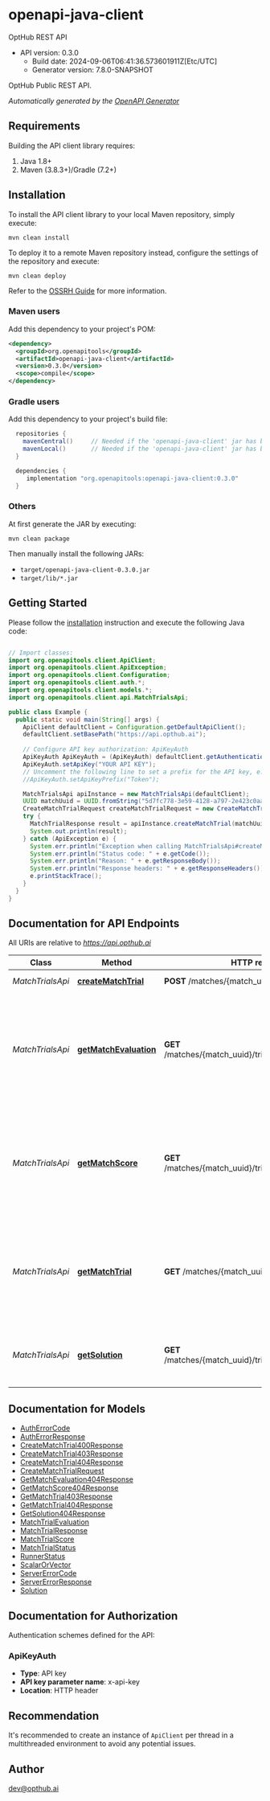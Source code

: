 # openapi-java-client

OptHub REST API
- API version: 0.3.0
  - Build date: 2024-09-06T06:41:36.573601911Z[Etc/UTC]
  - Generator version: 7.8.0-SNAPSHOT

OptHub Public REST API.


*Automatically generated by the [OpenAPI Generator](https://openapi-generator.tech)*


## Requirements

Building the API client library requires:
1. Java 1.8+
2. Maven (3.8.3+)/Gradle (7.2+)

## Installation

To install the API client library to your local Maven repository, simply execute:

```shell
mvn clean install
```

To deploy it to a remote Maven repository instead, configure the settings of the repository and execute:

```shell
mvn clean deploy
```

Refer to the [OSSRH Guide](http://central.sonatype.org/pages/ossrh-guide.html) for more information.

### Maven users

Add this dependency to your project's POM:

```xml
<dependency>
  <groupId>org.openapitools</groupId>
  <artifactId>openapi-java-client</artifactId>
  <version>0.3.0</version>
  <scope>compile</scope>
</dependency>
```

### Gradle users

Add this dependency to your project's build file:

```groovy
  repositories {
    mavenCentral()     // Needed if the 'openapi-java-client' jar has been published to maven central.
    mavenLocal()       // Needed if the 'openapi-java-client' jar has been published to the local maven repo.
  }

  dependencies {
     implementation "org.openapitools:openapi-java-client:0.3.0"
  }
```

### Others

At first generate the JAR by executing:

```shell
mvn clean package
```

Then manually install the following JARs:

* `target/openapi-java-client-0.3.0.jar`
* `target/lib/*.jar`

## Getting Started

Please follow the [installation](#installation) instruction and execute the following Java code:

```java

// Import classes:
import org.openapitools.client.ApiClient;
import org.openapitools.client.ApiException;
import org.openapitools.client.Configuration;
import org.openapitools.client.auth.*;
import org.openapitools.client.models.*;
import org.openapitools.client.api.MatchTrialsApi;

public class Example {
  public static void main(String[] args) {
    ApiClient defaultClient = Configuration.getDefaultApiClient();
    defaultClient.setBasePath("https://api.opthub.ai");
    
    // Configure API key authorization: ApiKeyAuth
    ApiKeyAuth ApiKeyAuth = (ApiKeyAuth) defaultClient.getAuthentication("ApiKeyAuth");
    ApiKeyAuth.setApiKey("YOUR API KEY");
    // Uncomment the following line to set a prefix for the API key, e.g. "Token" (defaults to null)
    //ApiKeyAuth.setApiKeyPrefix("Token");

    MatchTrialsApi apiInstance = new MatchTrialsApi(defaultClient);
    UUID matchUuid = UUID.fromString("5d7fc778-3e59-4128-a797-2e423c0aa461"); // UUID | Match UUID
    CreateMatchTrialRequest createMatchTrialRequest = new CreateMatchTrialRequest(); // CreateMatchTrialRequest | 
    try {
      MatchTrialResponse result = apiInstance.createMatchTrial(matchUuid, createMatchTrialRequest);
      System.out.println(result);
    } catch (ApiException e) {
      System.err.println("Exception when calling MatchTrialsApi#createMatchTrial");
      System.err.println("Status code: " + e.getCode());
      System.err.println("Reason: " + e.getResponseBody());
      System.err.println("Response headers: " + e.getResponseHeaders());
      e.printStackTrace();
    }
  }
}

```

## Documentation for API Endpoints

All URIs are relative to *https://api.opthub.ai*

Class | Method | HTTP request | Description
------------ | ------------- | ------------- | -------------
*MatchTrialsApi* | [**createMatchTrial**](docs/MatchTrialsApi.md#createMatchTrial) | **POST** /matches/{match_uuid}/trials | Create a match trial
*MatchTrialsApi* | [**getMatchEvaluation**](docs/MatchTrialsApi.md#getMatchEvaluation) | **GET** /matches/{match_uuid}/trials/{trial_no}/evaluation | Retrieve status of a specific match evaluation related to the Solution submitted by the Participant themselves.
*MatchTrialsApi* | [**getMatchScore**](docs/MatchTrialsApi.md#getMatchScore) | **GET** /matches/{match_uuid}/trials/{trial_no}/score | Retrieve status of a specific match score related to the Solution submitted by the Participant themselves.
*MatchTrialsApi* | [**getMatchTrial**](docs/MatchTrialsApi.md#getMatchTrial) | **GET** /matches/{match_uuid}/trials/{trial_no} | Retrieve status of a specific Match Trial related to the Solution submitted by the Participant themselves.
*MatchTrialsApi* | [**getSolution**](docs/MatchTrialsApi.md#getSolution) | **GET** /matches/{match_uuid}/trials/{trial_no}/solution | Retrieve the Solution submitted by the Participant themselves.


## Documentation for Models

 - [AuthErrorCode](docs/AuthErrorCode.md)
 - [AuthErrorResponse](docs/AuthErrorResponse.md)
 - [CreateMatchTrial400Response](docs/CreateMatchTrial400Response.md)
 - [CreateMatchTrial403Response](docs/CreateMatchTrial403Response.md)
 - [CreateMatchTrial404Response](docs/CreateMatchTrial404Response.md)
 - [CreateMatchTrialRequest](docs/CreateMatchTrialRequest.md)
 - [GetMatchEvaluation404Response](docs/GetMatchEvaluation404Response.md)
 - [GetMatchScore404Response](docs/GetMatchScore404Response.md)
 - [GetMatchTrial403Response](docs/GetMatchTrial403Response.md)
 - [GetMatchTrial404Response](docs/GetMatchTrial404Response.md)
 - [GetSolution404Response](docs/GetSolution404Response.md)
 - [MatchTrialEvaluation](docs/MatchTrialEvaluation.md)
 - [MatchTrialResponse](docs/MatchTrialResponse.md)
 - [MatchTrialScore](docs/MatchTrialScore.md)
 - [MatchTrialStatus](docs/MatchTrialStatus.md)
 - [RunnerStatus](docs/RunnerStatus.md)
 - [ScalarOrVector](docs/ScalarOrVector.md)
 - [ServerErrorCode](docs/ServerErrorCode.md)
 - [ServerErrorResponse](docs/ServerErrorResponse.md)
 - [Solution](docs/Solution.md)


<a id="documentation-for-authorization"></a>
## Documentation for Authorization


Authentication schemes defined for the API:
<a id="ApiKeyAuth"></a>
### ApiKeyAuth

- **Type**: API key
- **API key parameter name**: x-api-key
- **Location**: HTTP header


## Recommendation

It's recommended to create an instance of `ApiClient` per thread in a multithreaded environment to avoid any potential issues.

## Author

dev@opthub.ai

